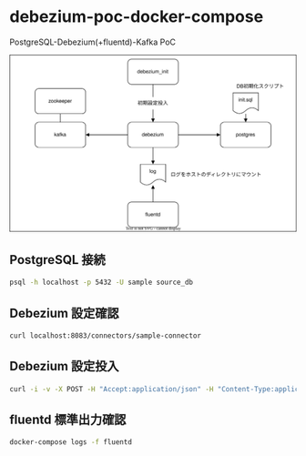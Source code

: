 # debezium-poc-docker-compose

PostgreSQL-Debezium(+fluentd)-Kafka PoC

![image.svg](./docs/image.svg)

## PostgreSQL 接続

```sh
psql -h localhost -p 5432 -U sample source_db
```

## Debezium 設定確認

```sh
curl localhost:8083/connectors/sample-connector
```

## Debezium 設定投入

```sh
curl -i -v -X POST -H "Accept:application/json" -H "Content-Type:application/json" -d @debezium-init/param.json localhost:8083/connectors/
```

## fluentd 標準出力確認

```sh
docker-compose logs -f fluentd
```
